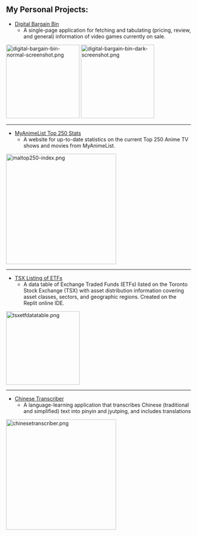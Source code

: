 ## My Personal Projects:
- [Digital Bargain Bin](https://digital-bargain-bin.vercel.app/)
  - A single-page application for fetching and tabulating (pricing, review, and general) information of video games currently on sale.

<p float="left">
  <img src="https://i.postimg.cc/wgHJH9y8/digital-bargain-bin-normal-screenshot.png" alt="digital-bargain-bin-normal-screenshot.png" width="200"/>
  <img src="https://i.postimg.cc/6t0ZpFn7/digital-bargain-bin-dark-screenshot.png" alt="digital-bargain-bin-dark-screenshot.png" width="200"/>
</p>
<hr />
  
- [MyAnimeList Top 250 Stats](https://maltop250.vercel.app/)
  - A website for up-to-date statistics on the current Top 250 Anime TV shows and movies from MyAnimeList.

<p float="left">
  <img src="https://i.postimg.cc/mLtxBMJh/screencapture-maltop250-vercel-app-2021-06-29-15-48-18.png" alt="maltop250-index.png" width="300"/>
</p>
<hr />

- [TSX Listing of ETFs](https://tsxetfdatatable.aquan8.repl.co/)
  - A data table of Exchange Traded Funds (ETFs) listed on the Toronto Stock Exchange (TSX) with asset distribution information covering asset classes, sectors, and geographic regions. Created on the Replit online IDE. 

<p float="left">
  <img src="https://i.postimg.cc/196c9Yj5/tsxetfdatatable.png" alt="tsxetfdatatable.png" width="200"/>
</p>
<hr />

- [Chinese Transcriber](https://chinese-transcriber.vercel.app/)
  - A language-learning application that transcribes Chinese (traditional and simplified) text into pinyin and jyutping, and includes translations

<p float="left">
  <img src="https://i.postimg.cc/5bJXTRT1/chinesetranscriber.png" alt="chinesetranscriber.png" width="300"/>
</p>


<!---
AlexQ0807/AlexQ0807 is a ✨ special ✨ repository because its `README.md` (this file) appears on your GitHub profile.
You can click the Preview link to take a look at your changes.
--->
